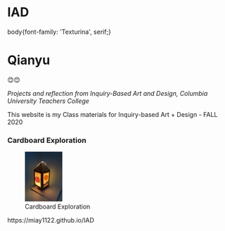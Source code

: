 # IAD
<link rel="preconnect" href="https://fonts.gstatic.com">
<link href="https://fonts.googleapis.com/css2?family=Texturina:wght@100&display=swap" rel="stylesheet">

body{font-family: 'Texturina', serif;}

<h1>Qianyu</h1>
😊😊
<body>
<p><i>Projects and reflection from Inquiry-Based Art and Design, Columbia University Teachers College</i></p>
This website is my Class materials for Inquiry-based Art + Design - FALL 2020

<h3>Cardboard Exploration</h3>
<figure>
<img src = "https://github.com/miay1122/IAD/blob/main/cdbd/IMG_0826.JPG" alt = "cardboard explore" style = "width:20%">
 <figcaption>Cardboard Exploration</figcaption>
</figure>
</body>
https://miay1122.github.io/IAD
